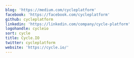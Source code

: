 ```yaml
---
blog: 'https://medium.com/cycleplatform'
facebook: 'https://facebook.com/cycleplatform'
github: cycleplatform
linkedin: 'https://linkedin.com/company/cycle-platform'
logohandle: cycleio
sort: cycle
title: Cycle.IO
twitter: cycleplatform
website: 'https://cycle.io/'
---
```

